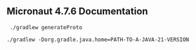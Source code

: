 ## Micronaut 4.7.6 Documentation

` ./gradlew generateProto`

`./gradlew -Dorg.gradle.java.home=PATH-TO-A-JAVA-21-VERSION`
